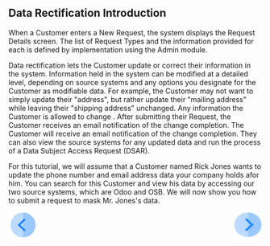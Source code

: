 ## Data Rectification Introduction

When a Customer enters a New Request, the system displays the Request Details screen. The list of Request Types and the information provided for each is defined by implementation using the Admin module.

Data rectification lets the Customer update or correct their information in the system. Information held in the system can be modified at a detailed level, depending on source systems and any options you designate for the Customer as modifiable data. For example, the Customer may not want to simply update their "address", but rather update their "mailing address" while leaving their "shipping address" unchanged. Any information the Customer is allowed to change . After submitting their Request, the Customer receives an email notification of the change completion. The Customer will receive an email notification of the change completion. They can also view the source systems for any updated data and run the process of a Data Subject Access Request (DSAR).

For this tutorial, we will assume that a Customer named Rick Jones wants to update the phone number and email address data your company holds afor him. You can search for this Customer and view his data by accessing our two source systems, which are Odoo and OSB. We will now show you how to submit a request to mask Mr. Jones's data.



[![Previous](/articles/demo_project/DPM_Demo_Project/images/Previous.png)](/articles/demo_project/DPM_Demo_Project/04_Rectify/01_Rectify_Data_Main.md)[<img align="right" width="60" height="54" src="/articles/demo_project/DPM_Demo_Project/images/Next.png">](/articles/demo_project/DPM_Demo_Project/04_Rectify/03_01_Rectify_Data_Tutorial.md)
